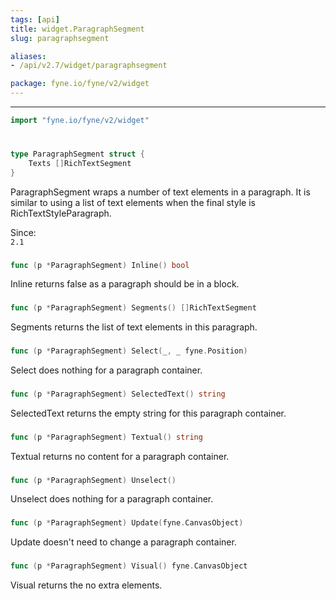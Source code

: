 ```yaml
---
tags: [api]
title: widget.ParagraphSegment
slug: paragraphsegment

aliases:
- /api/v2.7/widget/paragraphsegment

package: fyne.io/fyne/v2/widget
---
```



---
```go
import "fyne.io/fyne/v2/widget"
```

#

###

```go
type ParagraphSegment struct {
	Texts []RichTextSegment
}
```

ParagraphSegment wraps a number of text elements in a paragraph. It is similar to using a list of text elements when the final style is RichTextStyleParagraph.


<div class="since">Since: <code>
2.1</code></div>

###

```go
func (p *ParagraphSegment) Inline() bool
```
Inline returns false as a paragraph should be in a block.

###

```go
func (p *ParagraphSegment) Segments() []RichTextSegment
```
Segments returns the list of text elements in this paragraph.

###

```go
func (p *ParagraphSegment) Select(_, _ fyne.Position)
```
Select does nothing for a paragraph container.

###

```go
func (p *ParagraphSegment) SelectedText() string
```
SelectedText returns the empty string for this paragraph container.

###

```go
func (p *ParagraphSegment) Textual() string
```
Textual returns no content for a paragraph container.

###

```go
func (p *ParagraphSegment) Unselect()
```
Unselect does nothing for a paragraph container.

###

```go
func (p *ParagraphSegment) Update(fyne.CanvasObject)
```
Update doesn't need to change a paragraph container.

###

```go
func (p *ParagraphSegment) Visual() fyne.CanvasObject
```
Visual returns the no extra elements.

